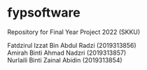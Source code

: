 # fypsoftware
Repository for Final Year Project 2022 (SKKU)

Fatdzirul Izzat Bin Abdul Radzi (2019313856) <br>
Amirah Binti Ahmad Nadzri (2019313857) <br>
Nurlaili Binti Zainal Abidin (2019313854)
